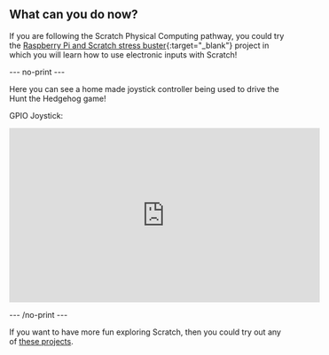 ## What can you do now?

If you are following the Scratch Physical Computing pathway, you could try the [Raspberry Pi and Scratch stress buster](https://projects.raspberrypi.org/en/projects/rpi-stress-buster-with-scratch){:target="_blank"} project in which you will learn how to use electronic inputs with Scratch!

--- no-print ---

Here you can see a home made joystick controller being used to drive the Hunt the Hedgehog game!

GPIO Joystick:
<iframe width="560" height="315" src="https://www.youtube.com/embed/T2YK9HcmJ_U" title="YouTube video player" frameborder="0" allow="accelerometer; autoplay; clipboard-write; encrypted-media; gyroscope; picture-in-picture" allowfullscreen></iframe>

--- /no-print ---

If you want to have more fun exploring Scratch, then you could try out any of [these projects](https://projects.raspberrypi.org/en/projects?software%5B%5D=scratch&curriculum%5B%5D=%201).
